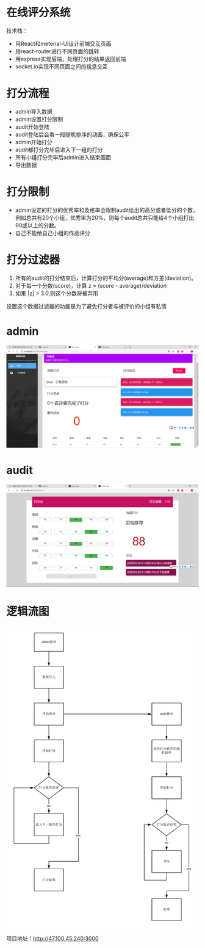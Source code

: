 ﻿# 在线评分系统

技术栈：

- 用React和meterial-UI设计前端交互页面
- 用react-router进行不同页面的跳转
- 用express实现后端，处理打分的结果返回前端
- socket.io实现不同页面之间的信息交互

# 打分流程

- admin导入数据
- admin设置打分限制
- audit开始登陆
- audit登陆后会看一段随机排序的动画，确保公平
- admin开始打分
- audit都打分完毕后进入下一组的打分
- 所有小组打分完毕后admin进入结束画面
- 导出数据

# 打分限制

- admin设定的打分的优秀率和及格率会限制audit给出的高分或者低分的个数，例如总共有20个小组，优秀率为20%，则每个audit总共只能给4个小组打出90或以上的分数。
- 自己不能给自己小组的作品评分

# 打分过滤器

1. 所有的audit的打分结束后，计算打分的平均分(average)和方差(deviation)。
2. 对于每一个分数(score)，计算 z = (score - average)/deviation
3. 如果 |z| > 3.0,则这个分数将被弃用

设置这个数据过滤器的功能是为了避免打分者与被评价的小组有私情

# admin

![admin](./pic/admin.png)

# audit

![audit](./pic/audit.PNG)

# 逻辑流图

![逻辑图](./pic/逻辑图.PNG)

项目地址：http://47.100.45.240:3000
